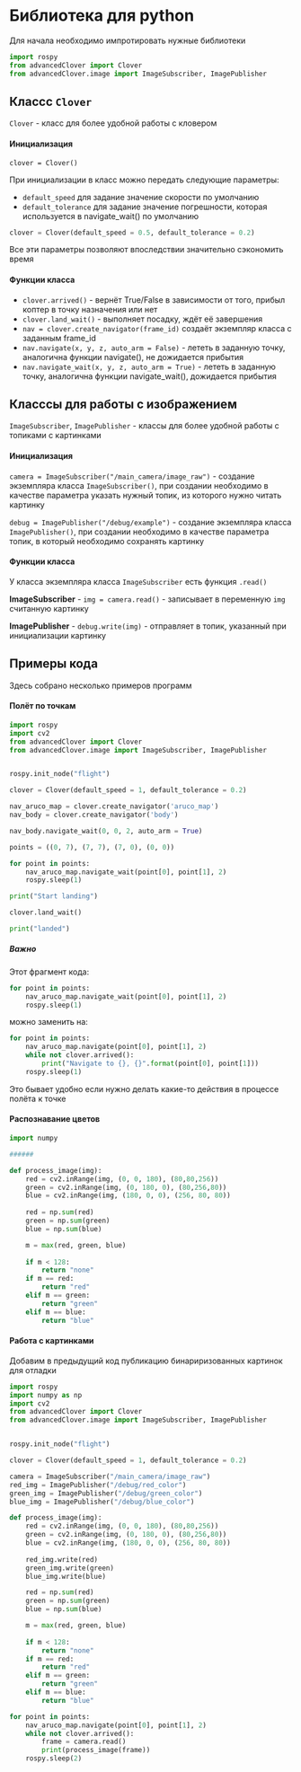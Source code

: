 # Библиотека для python

Для начала необходимо импротировать нужные библиотеки
```python
import rospy
from advancedClover import Clover
from advancedClover.image import ImageSubscriber, ImagePublisher
```
## Классс `Clover`

`Clover`  -   класс для более удобной работы с кловером

#### Инициализация

`clover = Clover()`

При инициализации в класс можно передать следующие параметры:

 - `default_speed` для задание значение скорости по умолчанию
 - `default_tolerance` для задание значение погрешности, которая используется в navigate_wait() по умолчанию

```python
clover = Clover(default_speed = 0.5, default_tolerance = 0.2)
```

Все эти параметры позволяют впоследствии значительно сэкономить время

#### Функции класса
 - `clover.arrived()` - вернёт True/False в зависимости от того, прибыл коптер в точку назначения или нет 
 - `clover.land_wait()` - выполняет посадку, ждёт её завершения
 - `nav = clover.create_navigator(frame_id)` создаёт экземпляр класса c заданным frame_id
 - `nav.navigate(x, y, z, auto_arm = False)` - лететь в заданную точку, аналогична функции navigate(), не дожидается прибытия
 - `nav.navigate_wait(x, y, z, auto_arm = True)` - лететь в заданную точку, аналогична функции navigate_wait(), дожидается прибытия

## Класссы для работы с изображением

`ImageSubscriber`, `ImagePublisher` - классы для более удобной работы с топиками с картинками
#### Инициализация
`camera = ImageSubscriber("/main_camera/image_raw")` - создание экземпляра класса `ImageSubscriber()`, при создании необходимо в качестве параметра указать нужный топик, из которого нужно читать картинку

`debug = ImagePublisher("/debug/example")`  -  создание экземпляра класса `ImagePublisher()`, при создании необходимо в качестве параметра топик, в который необходимо сохранять картинку

#### Функции класса

У класса экземпляра класса `ImageSubscriber` есть функция `.read()`

__ImageSubscriber__ - `img = camera.read()` - записывает в переменную `img` считанную картинку


__ImagePublisher__  - `debug.write(img)` - отправляет в топик, указанный при инициализации картинку

## Примеры кода

Здесь собрано несколько примеров программ

#### Полёт по точкам
```python
import rospy
import cv2
from advancedClover import Clover
from advancedClover.image import ImageSubscriber, ImagePublisher


rospy.init_node("flight")

clover = Clover(default_speed = 1, default_tolerance = 0.2)

nav_aruco_map = clover.create_navigator('aruco_map')
nav_body = clover.create_navigator('body')

nav_body.navigate_wait(0, 0, 2, auto_arm = True)

points = ((0, 7), (7, 7), (7, 0), (0, 0))

for point in points:
    nav_aruco_map.navigate_wait(point[0], point[1], 2)
    rospy.sleep(1)

print("Start landing")

clover.land_wait()

print("landed")
```

##### Важно
Этот фрагмент кода:
```python
for point in points:
    nav_aruco_map.navigate_wait(point[0], point[1], 2)
    rospy.sleep(1)
```
можно заменить на:
```python
for point in points:
    nav_aruco_map.navigate(point[0], point[1], 2)
    while not clover.arrived():
        print("Navigate to {}, {}".format(point[0], point[1]))
    rospy.sleep(1)
```

Это бывает удобно если нужно делать какие-то действия в процессе полёта к точке


#### Распознавание цветов

```python
import numpy

######

def process_image(img):
    red = cv2.inRange(img, (0, 0, 180), (80,80,256))
    green = cv2.inRange(img, (0, 180, 0), (80,256,80))
    blue = cv2.inRange(img, (180, 0, 0), (256, 80, 80))
    
    red = np.sum(red) 
    green = np.sum(green) 
    blue = np.sum(blue) 

    m = max(red, green, blue)
    
    if m < 128:
        return "none"
    if m == red:
        return "red"
    elif m == green:
        return "green"
    elif m == blue:
        return "blue"

```
#### Работа с картинками

Добавим в предыдущий код публикацию бинариризованных картинок для отладки
```python
import rospy
import numpy as np
import cv2
from advancedClover import Clover
from advancedClover.image import ImageSubscriber, ImagePublisher


rospy.init_node("flight")

clover = Clover(default_speed = 1, default_tolerance = 0.2)

camera = ImageSubscriber("/main_camera/image_raw")
red_img = ImagePublisher("/debug/red_color")
green_img = ImagePublisher("/debug/green_color")
blue_img = ImagePublisher("/debug/blue_color")

def process_image(img):
    red = cv2.inRange(img, (0, 0, 180), (80,80,256))
    green = cv2.inRange(img, (0, 180, 0), (80,256,80))
    blue = cv2.inRange(img, (180, 0, 0), (256, 80, 80))
    
    red_img.write(red)
    green_img.write(green)
    blue_img.write(blue)

    red = np.sum(red) 
    green = np.sum(green) 
    blue = np.sum(blue) 

    m = max(red, green, blue)
    
    if m < 128:
        return "none"
    if m == red:
        return "red"
    elif m == green:
        return "green"
    elif m == blue:
        return "blue"

for point in points:
    nav_aruco_map.navigate(point[0], point[1], 2)
    while not clover.arrived():
        frame = camera.read()
        print(process_image(frame))
    rospy.sleep(2)
```